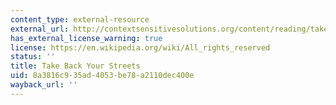```yaml
---
content_type: external-resource
external_url: http://contextsensitivesolutions.org/content/reading/take-back-your-streets/
has_external_license_warning: true
license: https://en.wikipedia.org/wiki/All_rights_reserved
status: ''
title: Take Back Your Streets
uid: 8a3816c9-35ad-4053-be78-a2110dec400e
wayback_url: ''
---
```


